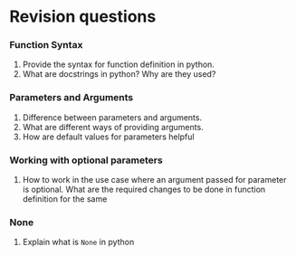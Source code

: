 # Revision questions

### Function Syntax

1) Provide the syntax for function definition in python.
2) What are docstrings in python? Why are they used?

### Parameters and Arguments

1) Difference between parameters and arguments.
2) What are different ways of providing arguments. 
3) How are default values for parameters helpful
 
### Working with optional parameters

1) How to work in the use case where an argument passed for parameter is optional. What are the required changes to be done in function definition for the same

### None

1) Explain what is `None` in python